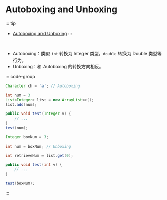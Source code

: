 # Autoboxing and Unboxing

::: tip
- [Autoboxing and Unboxing](https://dev.java/learn/numbers-strings/autoboxing/)
:::

<br>

- Autoboxing：类似 `int` 转换为 Integer 类型，`double` 转换为 Double 类型等行为。
- Unboxing：和 Autoboxing 的转换方向相反。

::: code-group

```java [Autoboxing]
Character ch = 'a'; // Autoboxing

int num = 3
List<Integer> list = new ArrayList<>();
list.add(num);

public void test(Integer v) {
    // ...
}
test(num);
```

```java [Unboxing]
Integer boxNum = 3;

int num = boxNum; // Unboxing

int retrieveNum = list.get(0);

public void test(int v) {
    // ...
}

test(boxNum);
```

:::
